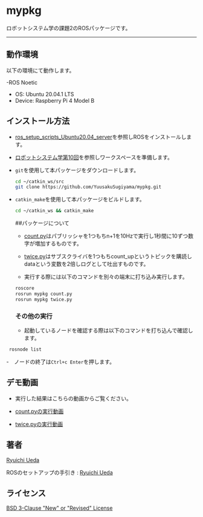 # mypkg

ロボットシステム学の課題2のROSパッケージです。

---

## 動作環境

以下の環境にて動作します。

-ROS Noetic
 - OS: Ubuntu 20.04.1 LTS
 - Device: Raspberry Pi 4 Model B
 
## インストール方法

- [ros_setup_scripts_Ubuntu20.04_server](http://github.com/ryuichiueda/ros_setup_scripts_Ubuntu20.04_server)を参照しROSをインストールします。

- [ロボットシステム学第10回](https://ryuichiueda.github.io/robosys2020/lesson10_ros.html#/)を参照しワークスペースを準備します。

- `git`を使用して本パッケージをダウンロードします。

  ```bash
  cd ~/catkin_ws/src
  git clone https://github.com/YuusakuSugiyama/mypkg.git
  ```

- `catkin_make`を使用して本パッケージをビルドします。

  ```bash
  cd ~/catkin_ws && catkin_make
  ```
  
  ##パッケージについて
  
  - [count.py](https://github.com/YuusakuSugiyama/mypkg/blob/main/scripts/count.py)はパブリッシャを1つもちn+1を10Hzで実行し1秒間に10ずつ数字が増加するものです。
  
  - [twice.py](https://github.com/YuusakuSugiyama/mypkg/blob/main/scripts/twice.py)はサブスクライバを1つもちcount_upというトピックを購読しdataという変数を2倍しログとして吐出すものです。
  
  - 実行する際には以下のコマンドを別々の端末に打ち込み実行します。
  
   ```bash
  roscore
  rosrun mypkg count.py
  rosrun mypkg twice.py
   ```
  
  ### その他の実行
  
  - 起動しているノードを確認する際は以下のコマンドを打ち込んで確認します。
  
 ```bash
  rosnode list
  ```
  -　ノードの終了は`Ctrl+c Enter`を押します。
  
  ## デモ動画
  
  - 実行した結果はこちらの動画からご覧ください。
  
  - [count.pyの実行動画](https://youtu.be/zr47Iegq6zg)
  
  - [twice.pyの実行動画](https://youtu.be/w6PfSjNVh38)
  
  
  ## 著者
  
  [Ryuichi Ueda](https://github.com/ryuichiueda)
  
  ROSのセットアップの手引き :
  [Ryuichi Ueda](https://github.com/ryuichiueda/ros_setup_scripts_Ubuntu20.04_server)
  
  ## ライセンス
  
  [BSD 3-Clause "New" or "Revised" License](https://github.com/YuusakuSugiyama/mypkg/blob/main/LICENSE)
  
  
